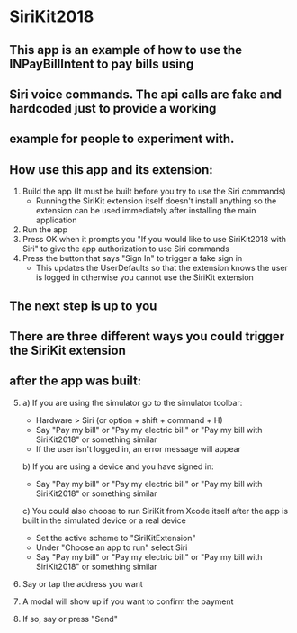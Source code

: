 SiriKit2018
===========

## This app is an example of how to use the INPayBillIntent to pay bills using
## Siri voice commands. The api calls are fake and hardcoded just to provide a working
## example for people to experiment with.

## How use this app and its extension:

1. Build the app (It must be built before you try to use the Siri commands)
    * Running the SiriKit extension itself doesn't install anything so the extension
    can be used immediately after installing the main application
2. Run the app
3. Press OK when it prompts you "If you would like to use SiriKit2018 with Siri" to
   give the app authorization to use Siri commands
4. Press the button that says "Sign In" to trigger a fake sign in
    * This updates the UserDefaults so that the extension knows the user is
   logged in otherwise you cannot use the SiriKit extension

## The next step is up to you
## There are three different ways you could trigger the SiriKit extension
## after the app was built:

5. a) If you are using the simulator go to the simulator toolbar:
    * Hardware > Siri (or option + shift + command + H)
    * Say "Pay my bill" or "Pay my electric bill" or "Pay my bill with SiriKit2018" or something similar
    * If the user isn't logged in, an error message will appear

   b) If you are using a device and you have signed in:
    * Say "Pay my bill" or "Pay my electric bill" or "Pay my bill with SiriKit2018" or something similar

   c) You could also choose to run SiriKit from Xcode itself after the app is built
    in the simulated device or a real device
    * Set the active scheme to "SiriKitExtension"
    * Under "Choose an app to run" select Siri
    * Say "Pay my bill" or "Pay my electric bill" or "Pay my bill with SiriKit2018" or something similar

6. Say or tap the address you want
7. A modal will show up if you want to confirm the payment
8. If so, say or press "Send"

